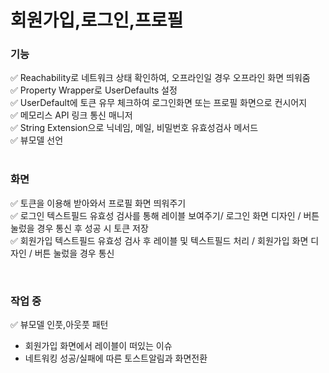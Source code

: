 # 회원가입,로그인,프로필

### 기능
✅ Reachability로 네트워크 상태 확인하여, 오프라인일 경우 오프라인 화면 띄워줌 <br>
✅ Property Wrapper로 UserDefaults 설정 <br>
✅ UserDefault에 토큰 유무 체크하여 로그인화면 또는 프로필 화면으로 컨시어지 <br>
✅ 메모리스 API 링크 통신 매니저 <br>
✅ String Extension으로 닉네임, 메일, 비밀번호 유효성검사 메서드  <br>
✅ 뷰모델 선언 
<br><br>

### 화면

✅ 토큰을 이용해 받아와서 프로필 화면 띄워주기 <br>
✅ 로그인 텍스트필드 유효성 검사를 통해 레이블 보여주기/ 로그인 화면 디자인 / 버튼 눌렀을 경우 통신 후 성공 시 토큰 저장 <br>
✅ 회원가입 텍스트필드 유효성 검사 후 레이블 및 텍스트필드 처리 / 회원가입 화면 디자인 / 버튼 눌렀을 경우 통신 <br>

<br>

### 작업 중

✅ 뷰모델 인풋,아웃풋 패턴 
- 회원가입 화면에서 레이블이 떠있는 이슈
- 네트워킹 성공/실패에 따른 토스트알림과 화면전환 

